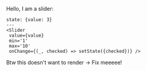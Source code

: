Hello, I am a slider:

```react
state: {value: 3}
---
<Slider
 value={value}
 min='1'
 max='10'
 onChange={(_, checked) => setState({checked})} />
```

Btw this doesn't want to render -> Fix meeeee!